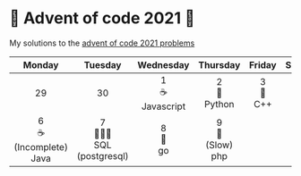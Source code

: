 # 🎄 Advent of code 2021 🎄

My solutions to the [advent of code 2021 problems](https://adventofcode.com/)

| Monday | Tuesday | Wednesday | Thursday | Friday | Saturday | Sunday |
|:------:|:-------:|:---------:|:--------:|:------:|:--------:|:------:|
| 29     | 30      | 1<br/>☕️<br/>Javascript️ | 2<br/>🐍<br/>Python<br/>| 3<br/>🌊<br/>C++ | 4<br/>♦<br/>Ruby | 5<br/>🦀<br/>Rust |
| 6<br/>☕️<br/>(Incomplete)<br/>Java | 7<br/>👩🏽‍💻<br/>SQL (postgresql) | 8<br/>🚦<br/>go | 9<br/>🐘<br/>(Slow)<br/>php
